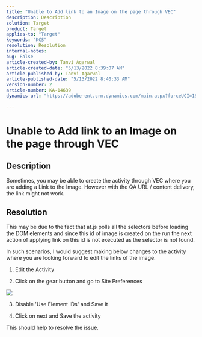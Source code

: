 ```yaml
---
title: "Unable to Add link to an Image on the page through VEC"
description: Description
solution: Target
product: Target
applies-to: "Target"
keywords: "KCS"
resolution: Resolution
internal-notes: 
bug: False
article-created-by: Tanvi Agarwal
article-created-date: "5/13/2022 8:39:07 AM"
article-published-by: Tanvi Agarwal
article-published-date: "5/13/2022 8:40:33 AM"
version-number: 2
article-number: KA-14639
dynamics-url: "https://adobe-ent.crm.dynamics.com/main.aspx?forceUCI=1&pagetype=entityrecord&etn=knowledgearticle&id=f694dc25-98d2-ec11-a7b5-00224809c27a"

---
```

# Unable to Add link to an Image on the page through VEC

## Description


Sometimes, you may be able to create the activity through VEC where you are adding a Link to the Image. However with the QA URL / content delivery, the link might not work.




## Resolution


This may be due to the fact that at.js polls all the selectors before loading the DOM elements and since this id of image is created on the run the next action of applying link on this id is not executed as the selector is not found.



In such scenarios, I would suggest making below changes to the activity where you are looking forward to edit the links of the image.

1. Edit the Activity

2. Click on the gear button and go to Site Preferences

![](http://omniture.custhelp.com/ci/inlineImage/get/2604510/f3a717a357a2a8c34b6bdfae61ce60ee)

3. Disable 'Use Element IDs' and Save it

4. Click on next and Save the activity

This should help to resolve the issue.
